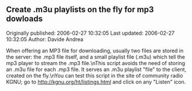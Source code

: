 ## Create .m3u playlists on the fly for mp3 dowloads 
Originally published: 2006-02-27 10:32:05 
Last updated: 2006-02-27 10:32:05 
Author: Davide Andrea 
 
When offering an MP3 file for downloading, usually two files are stored in the server: the .mp3 file itself, and a small playlist file (.m3u) which tell the mp3 player to stream the .mp3 file.\nThis script avoids the need of storing an .m3u file for each .mp3 file. It serves an .m3u playlist "file" to the client, created on the fly.\nYou can test this script in the site of community radio KGNU; go to http://kgnu.org/ht/listings.html and click on any "Listen" icon.